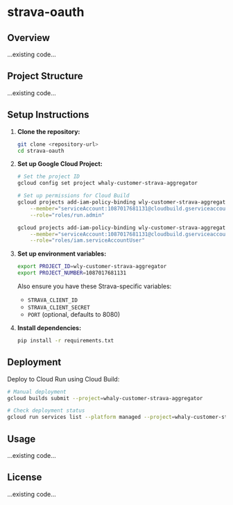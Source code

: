 # strava-oauth

## Overview
...existing code...

## Project Structure
...existing code...

## Setup Instructions

1. **Clone the repository:**
   ```bash
   git clone <repository-url>
   cd strava-oauth
   ```

2. **Set up Google Cloud Project:**
   ```bash
   # Set the project ID
   gcloud config set project whaly-customer-strava-aggregator

   # Set up permissions for Cloud Build
   gcloud projects add-iam-policy-binding wly-customer-strava-aggregator \
       --member="serviceAccount:1087017681131@cloudbuild.gserviceaccount.com" \
       --role="roles/run.admin"

   gcloud projects add-iam-policy-binding wly-customer-strava-aggregator \
       --member="serviceAccount:1087017681131@cloudbuild.gserviceaccount.com" \
       --role="roles/iam.serviceAccountUser"
   ```

3. **Set up environment variables:**
   ```bash
   export PROJECT_ID=wly-customer-strava-aggregator
   export PROJECT_NUMBER=1087017681131
   ```
   Also ensure you have these Strava-specific variables:
   - `STRAVA_CLIENT_ID`
   - `STRAVA_CLIENT_SECRET`
   - `PORT` (optional, defaults to 8080)

4. **Install dependencies:**
   ```bash
   pip install -r requirements.txt
   ```

## Deployment
Deploy to Cloud Run using Cloud Build:

```bash
# Manual deployment
gcloud builds submit --project=whaly-customer-strava-aggregator

# Check deployment status
gcloud run services list --platform managed --project=whaly-customer-strava-aggregator --region=europe-west1
```

## Usage
...existing code...

## License
...existing code...